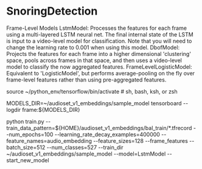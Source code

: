 # SnoringDetection
Frame-Level Models
LstmModel: Processes the features for each frame using a multi-layered LSTM neural net. The final internal state of the LSTM is input to a video-level model for classification. Note that you will need to change the learning rate to 0.001 when using this model.
DbofModel: Projects the features for each frame into a higher dimensional 'clustering' space, pools across frames in that space, and then uses a video-level model to classify the now aggregated features.
FrameLevelLogisticModel: Equivalent to 'LogisticModel', but performs average-pooling on the fly over frame-level features rather than using pre-aggregated features.


source ~/python_env/tensorflow/bin/activate  # sh, bash, ksh, or zsh


MODELS_DIR=~/audioset_v1_embeddings/sample_model
tensorboard --logdir frame:${MODELS_DIR}



python train.py --train_data_pattern=${HOME}/audioset_v1_embeddings/bal_train/*.tfrecord --num_epochs=100 --learning_rate_decay_examples=400000 --feature_names=audio_embedding --feature_sizes=128 --frame_features --batch_size=512 --num_classes=527 --train_dir ~/audioset_v1_embeddings/sample_model --model=LstmModel --start_new_model
